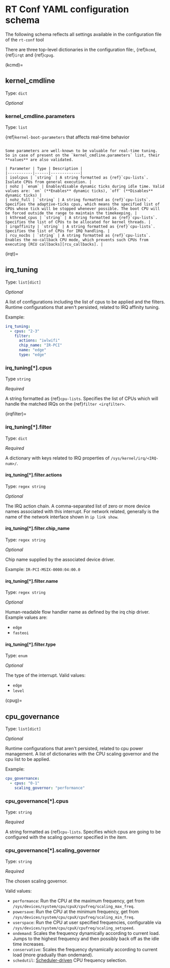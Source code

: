 # RT Conf YAML configuration schema

The following schema reflects all settings available in the configuration file of the `rt-conf` tool

There are three top-level dictionaries in the configuration file:, {ref}`kcmd`, {ref}`irqt` and {ref}`cpug`.

(kcmd)=
## kernel_cmdline

Type: `dict`

_Optional_

### kernel_cmdline.parameters

Type: `list`

{ref}`kernel-boot-parameters` that affects real-time behavior

```{admonition} Validated parameters

Some parameters are well-known to be valuable for real-time tuning.
So in case of present on the `kernel_cmdline.parameters` list, their **values** are also validated.

| Parameter | Type | Description |
|-----------|------|-------------|
| isolcpus | `string` | A string formatted as {ref}`cpu-lists`. Isolate CPUs from general execution. |
| nohz | `enum` | Enable/disable dynamic ticks during idle time. Valid values are: `on` (**Enables** dynamic ticks), `off` (**Disables** dynamic ticks) |
| nohz_full | `string` | A string formatted as {ref}`cpu-lists`. Specifies the adaptive-ticks cpus, which means the specified list of CPUs whose tick will be stopped whenever possible. The boot CPU will be forced outside the range to maintain the timekeeping. |
| kthread_cpus | `string` | A string formatted as {ref}`cpu-lists`. Specifies the list of CPUs to be allocated for kernel threads. |
| irqaffinity | `string` | A string formatted as {ref}`cpu-lists`. Specifies the list of CPUs for IRQ handling. |
| rcu_nocbs | `string` | A string formatted as {ref}`cpu-lists`. Enables the no-callback CPU mode, which prevents such CPUs from executing [RCU callbacks][rcu_callbacks]. |
```

(irqt)=
## irq_tuning 

Type: `list[dict]`

_Optional_

A list of configurations including the list of cpus to be applied and the filters.
Runtime configurations that aren't persisted, related to IRQ affinity tuning.

Example:

```yaml
irq_tuning:
  - cpus: "2-3"
    filter:
      actions: "iwlwifi"
      chip_name: "IR-PCI"
      name: "edge"
      type: "edge"
```

### irq_tuning[*].cpus

Type `string`

_Required_

A string formatted as {ref}`cpu-lists`. 
Specifies the list of CPUs which will handle the matched IRQs on the {ref}`filter <irqfilter>`.

(irqfilter)=
### irq_tuning[*].filter

Type: `dict`

_Required_

A dictionary with keys related to IRQ properties of `/sys/kernel/irq/<IRQ-num>/`.

#### irq_tuning[*].filter.actions

Type: `regex string`

_Optional_

The IRQ action chain. A comma-separated list of zero or more device names associated with this interrupt.
For network related, generally is the name of the network interface shown in `ip link show`. 

#### irq_tuning[*].filter.chip_name

Type: `regex string`

_Optional_

Chip name supplied by the associated device driver.

Example: `IR-PCI-MSIX-0000:04:00.0`

#### irq_tuning[*].filter.name

Type: `regex string`

_Optional_

Human-readable flow handler name as defined by the irq chip driver.
Example values are:
  * `edge`
  * `fasteoi`

#### irq_tuning[*].filter.type

Type: `enum`

_Optional_

The type of the interrupt.
Valid values:
  * `edge`
  * `level` 

(cpug)=
## cpu_governance

Type: `list[dict]`

_Optional_

Runtime configurations that aren't persisted, related to cpu power management.
A list of dictionaries with the CPU scaling governor and the cpu list to be applied.

Example:

```yaml
cpu_governance: 
  - cpus: "0-1"
    scaling_governor: "performance"
```

### cpu_governance[*].cpus

Type: `string`

_Required_

A string formatted as {ref}`cpu-lists`. 
Specifies which cpus are going to be configured with the scaling governor specified in the item.


### cpu_governance[*].scaling_governor

Type: `string`

_Required_

The chosen scaling governor.

Valid values:
  * `performance`: Run the CPU at the maximum frequency, get from `/sys/devices/system/cpu/cpuX/cpufreq/scaling_max_freq`.
  * `powersave`: Run the CPU at the minimum frequency, get from `/sys/devices/system/cpu/cpuX/cpufreq/scaling_min_freq`. 
  * `userspace`: Run the CPU at user specified frequencies, configurable via `/sys/devices/system/cpu/cpuX/cpufreq/scaling_setspeed`. 
  * `ondemand`: Scales the frequency dynamically according to current load. Jumps to the highest frequency and then possibly back off as the idle time increases.
  * `conservative`: Scales the frequency dynamically according to current load (more gradually than ondemand).
  * `schedutil`: [Scheduler-driven](https://lwn.net/Articles/682391/) CPU frequency selection.


<!-- Links -->
[rcu_callbacks]: https://wiki.linuxfoundation.org/realtime/documentation/technical_details/rcu

